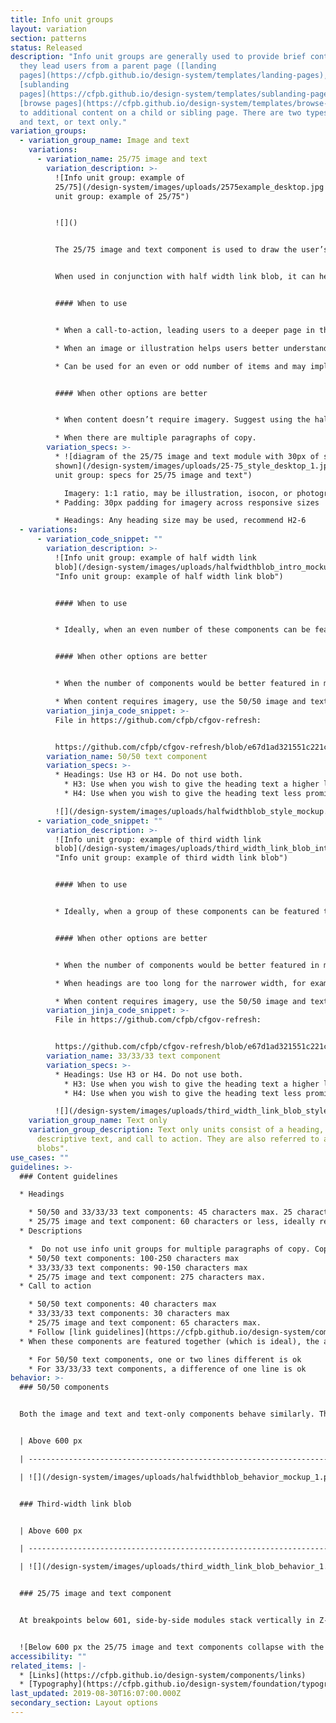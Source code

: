 ```yaml
---
title: Info unit groups
layout: variation
section: patterns
status: Released
description: "Info unit groups are generally used to provide brief context as
  they lead users from a parent page ([landing
  pages](https://cfpb.github.io/design-system/templates/landing-pages),
  [sublanding
  pages](https://cfpb.github.io/design-system/templates/sublanding-pages), and
  [browse pages](https://cfpb.github.io/design-system/templates/browse-pages))
  to additional content on a child or sibling page. There are two types: image
  and text, or text only."
variation_groups:
  - variation_group_name: Image and text
    variations:
      - variation_name: 25/75 image and text
        variation_description: >-
          ![Info unit group: example of
          25/75](/design-system/images/uploads/2575example_desktop.jpg "Info
          unit group: example of 25/75")


          ![]()


          The 25/75 image and text component is used to draw the user’s eye to key information and navigation links, and aid comprehension by pairing content with illustration/imagery.


          When used in conjunction with half width link blob, it can help create a hierarchy of child pages or other content on the page, or can help feature a particular link over others.


          #### When to use


          * When a call-to-action, leading users to a deeper page in the section, needs a visual highlight on the page.

          * When an image or illustration helps users better understand the purpose of content.

          * Can be used for an even or odd number of items and may imply a hierarchy of information given the list style format.


          #### When other options are better


          * When content doesn’t require imagery. Suggest using the half width link blob pattern instead.

          * When there are multiple paragraphs of copy.
        variation_specs: >-
          * ![diagram of the 25/75 image and text module with 30px of spacing
          shown](/design-system/images/uploads/25-75_style_desktop_1.jpg "Info
          unit group: specs for 25/75 image and text")

            Imagery: 1:1 ratio, may be illustration, isocon, or photography. * 150px wide for 901+ px breakpoint and 130 px wide for 900 px breakpoint and below
          * Padding: 30px padding for imagery across responsive sizes

          * Headings: Any heading size may be used, recommend H2-6
  - variations:
      - variation_code_snippet: ""
        variation_description: >-
          ![Info unit group: example of half width link
          blob](/design-system/images/uploads/halfwidthblob_intro_mockup.png
          "Info unit group: example of half width link blob")


          #### When to use


          * Ideally, when an even number of these components can be featured together.


          #### When other options are better


          * When the number of components would be better featured in multiples of 3, use the 33/33/33 text component instead.

          * When content requires imagery, use the 50/50 image and text or 25/75 image and text components.
        variation_jinja_code_snippet: >-
          File in https://github.com/cfpb/cfgov-refresh:


          https://github.com/cfpb/cfgov-refresh/blob/e67d1ad321551c221c01eaa62589dfdd1177d1dc/cfgov/jinja2/v1/_includes/organisms/half-width-link-blob-group.html
        variation_name: 50/50 text component
        variation_specs: >-
          * Headings: Use H3 or H4. Do not use both.
            * H3: Use when you wish to give the heading text a higher level of prominence within the page hierarchy. Avoid using H3 when it will cause the heading to break to 3 lines or more.
            * H4: Use when you wish to give the heading text less prominence within the page hierarchy or when the component follows an H3 heading. When you select the H4 you have the option of including a minicon to the left of the heading.

          ![](/design-system/images/uploads/halfwidthblob_style_mockup.png)
      - variation_code_snippet: ""
        variation_description: >-
          ![Info unit group: example of third width link
          blob](/design-system/images/uploads/third_width_link_blob_intro.png
          "Info unit group: example of third width link blob")


          #### When to use


          * Ideally, when a group of these components can be featured together in multiples of three (3, 6, 9, etc.).


          #### When other options are better


          * When the number of components would be better featured in multiples of 2, use the 50/50 text component instead

          * When headings are too long for the narrower width, for example, when they break to 3 lines or more.

          * When content requires imagery, use the 50/50 image and text or the 25/75 image and text instead.
        variation_jinja_code_snippet: >-
          File in https://github.com/cfpb/cfgov-refresh:


          https://github.com/cfpb/cfgov-refresh/blob/e67d1ad321551c221c01eaa62589dfdd1177d1dc/cfgov/jinja2/v1/_includes/organisms/third-width-link-blob-group.html
        variation_name: 33/33/33 text component
        variation_specs: >-
          * Headings: Use H3 or H4. Do not use both.
            * H3: Use when you wish to give the heading text a higher level of prominence within the page hierarchy. Avoid using H3 when it will cause the heading to break to 3 lines or more.
            * H4: Use when you wish to give the heading text less prominence within the page hierarchy or when the component follows an H3 heading. When you select the H4 you have the option of including a minicon to the left of the heading.

          ![](/design-system/images/uploads/third_width_link_blob_style.png)
    variation_group_name: Text only
    variation_group_description: Text only units consist of a heading, short
      descriptive text, and call to action. They are also referred to as "link
      blobs".
use_cases: ""
guidelines: >-
  ### Content guidelines

  * Headings

    * 50/50 and 33/33/33 text components: 45 characters max. 25 characters max is preferred, which renders as one line at max column width.
    * 25/75 image and text component: 60 characters or less, ideally rendering as one line.
  * Descriptions

    *  Do not use info unit groups for multiple paragraphs of copy. Copy should be succinct.
    * 50/50 text components: 100-250 characters max
    * 33/33/33 text components: 90-150 characters max
    * 25/75 image and text component: 275 characters max.
  * Call to action

    * 50/50 text components: 40 characters max
    * 33/33/33 text components: 30 characters max
    * 25/75 image and text component: 65 characters max.
    * Follow [link guidelines](https://cfpb.github.io/design-system/components/links).
  * When these components are featured together (which is ideal), the amount of content in each component should be as close to the same number of total lines as possible.

    * For 50/50 text components, one or two lines different is ok
    * For 33/33/33 text components, a difference of one line is ok
behavior: >-
  ### 50/50 components


  Both the image and text and text-only components behave similarly. The text-only component is shown here.


  | Above 600 px                                                           | Below 601 px                                                           |

  | ---------------------------------------------------------------------- | ---------------------------------------------------------------------- |

  | ![](/design-system/images/uploads/halfwidthblob_behavior_mockup_1.png) | ![](/design-system/images/uploads/halfwidthblob_behavior_mockup_2.png) |


  ### Third-width link blob


  | Above 600 px                                                            | Below 601 px                                                            |

  | ----------------------------------------------------------------------- | ----------------------------------------------------------------------- |

  | ![](/design-system/images/uploads/third_width_link_blob_behavior_1.png) | ![](/design-system/images/uploads/third_width_link_blob_behavior_2.png) |


  ### 25/75 image and text component


  At breakpoints below 601, side-by-side modules stack vertically in Z-order as shown below, and the mobile link style is used for the call to action link(s)


  ![Below 600 px the 25/75 image and text components collapse with the image above the header and description text](/design-system/images/uploads/25-75-behavior-600.png "Breakpoint diagram for how 25/75 image and text component works at smaller screen sizes")
accessibility: ""
related_items: |-
  * [Links](https://cfpb.github.io/design-system/components/links)
  * [Typography](https://cfpb.github.io/design-system/foundation/typography)
last_updated: 2019-08-30T16:07:00.000Z
secondary_section: Layout options
---
```

